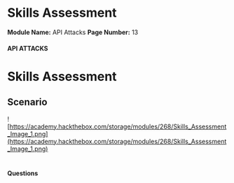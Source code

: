 <!--
 // Platform: Academy
// URL: https://academy.hackthebox.com/module/268/section/3071
// Platform Version: V1
// Module ID: 268
// Module Name: API Attacks
// Module Difficulty: Medium
// Section ID: 3071
// Section Title: Skills Assessment
// Page Title: Hack The Box - Academy
// Page Number: 13
-->

# Skills Assessment

**Module Name:** API Attacks **Page Number:** 13

#### 

#### API ATTACKS

# Skills Assessment

## Scenario

![https://academy.hackthebox.com/storage/modules/268/Skills_Assessment_Image_1.png](https://academy.hackthebox.com/storage/modules/268/Skills_Assessment_Image_1.png)

# 

# 

#### Questions

####